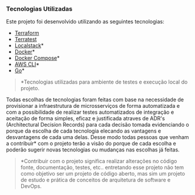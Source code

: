 ### Tecnologias Utilizadas

Este projeto foi desenvolvido utilizando as seguintes tecnologias:

- [Terraform](https://www.terraform.io/)
- [Terratest](https://terratest.gruntwork.io/)
- [Localstack](https://localstack.cloud/)*
- [Docker](https://www.docker.com/)*
- [Docker Compose](https://docs.docker.com/compose/)*
- [AWS CLI](https://aws.amazon.com/pt/cli/)*
- [Go](https://golang.org/)*

> *Tecnologias utilizadas para ambiente de testes e execução local do projeto.

Todas escolhas de tecnologias foram feitas com base na necessidade de provisionar a infraestrutura de microsserviços de forma automatizada e com a possibilidade de realizar testes automatizados de integração e aceitação de forma simples, eficaz e justificada atraves de ADR's (Architectural Decision Records) para cada decisão tomada evidenciando o porque da escolha de cada tecnologia elecando as vantagens e desvantagens de cada uma delas. Desse modo todas pessoas que venham a contribuir* com o projeto terão a visão do porque de cada escolha e poderão sugerir novas tecnologias ou mudanças nas escolhas já feitas.

> *Contribuir com o projeto significa realizar alterações no código fonte, documentação, testes, etc.. entretando esse projeto não tem como objetivo ser um projeto de código aberto, mas sim um projeto de estudo e prática de conceitos de arquitetura de software e DevOps.